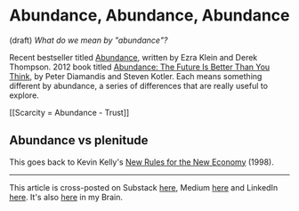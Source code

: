 # Abundance, Abundance, Abundance
 (draft) 
 *What do we mean by "abundance"?* 

Recent bestseller titled [Abundance](https://www.amazon.com/Abundance-Progress-Takes-Ezra-Klein-ebook/dp/B0C7RLJSQD/jerrymichalskisr), written by Ezra Klein and Derek Thompson. 2012 book titled [Abundance: The Future Is Better Than You Think](http://www.amazon.com/Abundance-Future-Better-Than-Think/dp/1451614217/), by Peter Diamandis and Steven Kotler. Each means something different by abundance, a series of differences that are really useful to explore. 

[[Scarcity = Abundance - Trust]] 

## Abundance vs plenitude 

This goes back to Kevin Kelly's [New Rules for the New Economy](https://www.amazon.com/New-Rules-Economy-Strategies-Connected-ebook/dp/B000OI11AG/jerrymichalskisr) (1998). 

--- 
This article is cross-posted on Substack [here](), Medium [here]() and LinkedIn [here](). It's also [here]() in my Brain. 